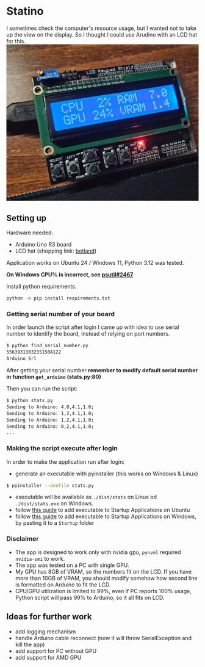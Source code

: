 # Statino

I sometimes check the computer's resource usage, but I wanted not to take up the view on the display. So I thought I could use Arudino with an LCD hat for this. 
![Picture of Arduino R3 with LCD hat](arduino_picture.jpg)

## Setting up

Hardware needed:
* Arduino Uno R3 board
* LCD hat (shopping link: [botland](https://botland.com.pl/arduino-shield-klawiatury-i-wyswietlacze/14307-lcd-keypad-shield-wyswietlacz-dla-arduino-iduino-st1113-5903351241793.html))

Application works on Ubuntu 24 / Windows 11, Python 3.12 was tested.

**On Windows CPU% is incorrect, see [psutil#2467](https://github.com/giampaolo/psutil/issues/2467)**

Install python requirements:
```bash
python -m pip install requirements.txt
```

### Getting serial number of your board

In order launch the script after login I came up with idea to use serial number to identify the board, instead of relying on port numbers.

```bash
$ python find_serial_number.py 
5563931383235150A122
Arduino Srl
```

After getting your serial number **remember to modify default serial number in function `get_arduino` (stats.py:80)**

Then you can run the script:
```bash
$ python stats.py
Sending to Arduino: 4,0,4.1,1.0;
Sending to Arduino: 1,3,4.1,1.0;
Sending to Arduino: 1,2,4.1,1.0;
Sending to Arduino: 0,2,4.1,1.0;
...
```
### Making the script execute after login

In order to make the application run after login:
* generate an executable with pyinstaller (this works on Windows & Linux)
```bash
$ pyinstaller --onefile stats.py
```
* executable will be available as `./dist/stats` on Linux od `./dist/stats.exe` on Windows.
* follow [this guide](https://help.ubuntu.com/stable/ubuntu-help/startup-applications.html.en) to add executable to Startup Applications on Ubuntu
* follow [this guide](https://support.microsoft.com/en-us/windows/configure-startup-applications-in-windows-115a420a-0bff-4a6f-90e0-1934c844e473) to add executable to Startup Applications on Windows, by pasting it to a `Startup` folder 

### Disclaimer

* The app is designed to work only with nvidia gpu, `pynvml` required `nvidia-smi` to work.
* The app was tested on a PC with single GPU.
* My GPU has 8GB of VRAM, so the numbers fit on the LCD. If you have more than 10GB of VRAM, you should modify somehow how second line is formatted on Arduino to fit the LCD.
* CPU/GPU utilization is limited to 99%, even if PC reports 100% usage, Python script will pass 99% to Arduino, so it all fits on LCD.

## Ideas for further work

* add logging mechanism
* handle Arduino cable reconnect (now it will throw SerialException and kill the app) 
* add support for PC without GPU
* add support for AMD GPU